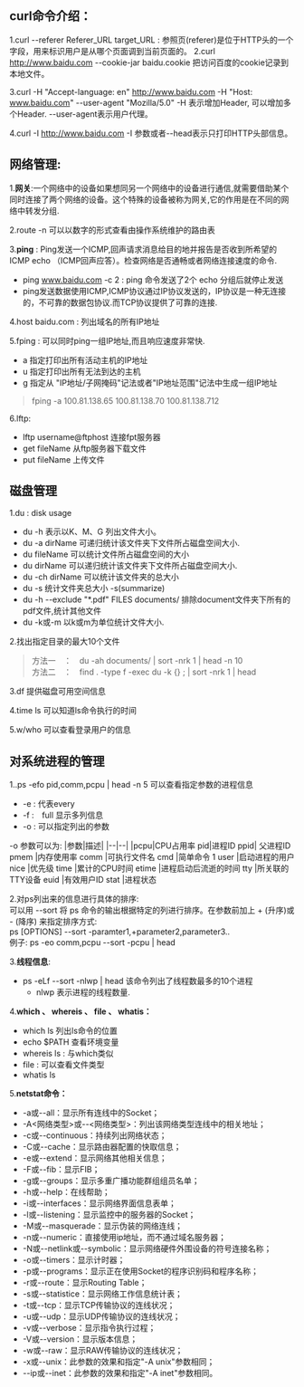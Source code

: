 ## curl命令介绍：
1.curl --referer Referer_URL target_URL : 参照页(referer)是位于HTTP头的一个字段，用来标识用户是从哪个页面调到当前页面的。
2.curl http://www.baidu.com --cookie-jar baidu.cookie 把访问百度的cookie记录到本地文件。

3.curl -H "Accept-language: en" http://www.baidu.com -H "Host: www.baidu.com" --user-agent "Mozilla/5.0" -H 表示增加Header, 可以增加多个Header. --user-agent表示用户代理。

4.curl -I http://www.baidu.com  -I 参数或者--head表示只打印HTTP头部信息。

## 网络管理:
1.**网关**:一个网络中的设备如果想同另一个网络中的设备进行通信,就需要借助某个同时连接了两个网络的设备。这个特殊的设备被称为网关,它的作用是在不同的网络中转发分组.

2.route -n 可以以数字的形式查看由操作系统维护的路由表

3.**ping** : Ping发送一个ICMP,回声请求消息给目的地并报告是否收到所希望的ICMP echo （ICMP回声应答）。检查网络是否通畅或者网络连接速度的命令.
- ping www.baidu.com -c 2 :  ping 命令发送了2个 echo 分组后就停止发送
- ping发送数据使用ICMP,ICMP协议通过IP协议发送的，IP协议是一种无连接的，不可靠的数据包协议.而TCP协议提供了可靠的连接.

4.host baidu.com : 列出域名的所有IP地址

5.fping : 可以同时ping一组IP地址,而且响应速度非常快.
- a 指定打印出所有活动主机的IP地址
- u 指定打印出所有无法到达的主机
- g 指定从 "IP地址/子网掩码"记法或者"IP地址范围"记法中生成一组IP地址

> fping -a 100.81.138.65 100.81.138.70 100.81.138.712

6.lftp:
- lftp username@ftphost 连接fpt服务器
- get fileName 从ftp服务器下载文件
- put fileName 上传文件
## 磁盘管理
1.du : disk usage
- du -h 表示以K、M、G 列出文件大小。
- du -a dirName 可递归统计该文件夹下文件所占磁盘空间大小.
- du fileName 可以统计文件所占磁盘空间的大小
- du dirName 可以递归统计该文件夹下文件所占磁盘空间大小.
- du -ch dirName 可以统计该文件夹的总大小
- du -s 统计文件夹总大小 -s(summarize)
- du -h --exclude "*.pdf" FILES documents/ 排除document文件夹下所有的pdf文件,统计其他文件
- du -k或-m 以k或m为单位统计文件大小.

2.找出指定目录的最大10个文件
> 方法一　：　du -ah documents/ | sort -nrk 1 | head -n 10  
> 方法二　：　find . -type f -exec du -k {} \; | sort -nrk 1 | head

3.df 提供磁盘可用空间信息

4.time ls 可以知道ls命令执行的时间

5.w/who 可以查看登录用户的信息

## 对系统进程的管理
1..ps -efo pid,comm,pcpu | head -n 5 可以查看指定参数的进程信息
- -e : 代表every
- -f :　full 显示多列信息
- -o : 可以指定列出的参数

-o 参数可以为:
|参数|描述|
|--|--|
|pcpu|CPU占用率
pid|进程ID
ppid| 父进程ID
pmem |内存使用率
comm |可执行文件名
cmd |简单命令 1
user |启动进程的用户
nice |优先级
time |累计的CPU时间
etime |进程启动后流逝的时间
tty |所关联的TTY设备
euid |有效用户ID
stat |进程状态

2.对ps列出来的信息进行具体的排序:  
可以用 --sort 将 ps 命令的输出根据特定的列进行排序。在参数前加上 + (升序)或 - (降序)
来指定排序方式:  
ps [OPTIONS] --sort -paramter1,+parameter2,parameter3..  
例子: ps -eo comm,pcpu --sort -pcpu | head

3.**线程信息**:
- ps -eLf --sort -nlwp | head 该命令列出了线程数最多的10个进程
    - nlwp 表示进程的线程数量.

4.**which 、 whereis 、 file 、 whatis：**
- which ls 列出ls命令的位置
- echo $PATH 查看环境变量
- whereis ls : 与which类似
- file : 可以查看文件类型
- whatis ls 

5.**netstat命令：**
- -a或--all：显示所有连线中的Socket； 
- -A<网络类型>或--<网络类型>：列出该网络类型连线中的相关地址； 
- -c或--continuous：持续列出网络状态； 
- -C或--cache：显示路由器配置的快取信息； 
- -e或--extend：显示网络其他相关信息； 
- -F或--fib：显示FIB； 
- -g或--groups：显示多重广播功能群组组员名单； 
- -h或--help：在线帮助； 
- -i或--interfaces：显示网络界面信息表单； 
- -l或--listening：显示监控中的服务器的Socket； 
- -M或--masquerade：显示伪装的网络连线； 
- -n或--numeric：直接使用ip地址，而不通过域名服务器； 
- -N或--netlink或--symbolic：显示网络硬件外围设备的符号连接名称； 
- -o或--timers：显示计时器； 
- -p或--programs：显示正在使用Socket的程序识别码和程序名称； 
- -r或--route：显示Routing Table； 
- -s或--statistice：显示网络工作信息统计表； 
- -t或--tcp：显示TCP传输协议的连线状况； 
- -u或--udp：显示UDP传输协议的连线状况； 
- -v或--verbose：显示指令执行过程； 
- -V或--version：显示版本信息； 
- -w或--raw：显示RAW传输协议的连线状况； 
- -x或--unix：此参数的效果和指定"-A unix"参数相同； 
- --ip或--inet：此参数的效果和指定"-A inet"参数相同。